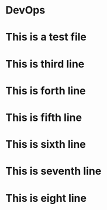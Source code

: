 # DevOps
# This is a test file
# This is third line
# This is forth line
# This is fifth line
# This is sixth line
# This is seventh line
# This is eight line
